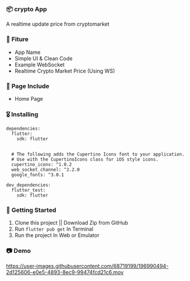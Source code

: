 ### 📦 **crypto App**

A realtime update price from cryptomarket

### 🎁 **Fiture**
- App Name
- Simple UI & Clean Code
- Example WebSocket
- Realtime Crypto Market Price (Using WS)

### 📄 **Page Include**
- Home Page

### 🎖  **Installing**
```
dependencies:
  flutter:
    sdk: flutter


  # The following adds the Cupertino Icons font to your application.
  # Use with the CupertinoIcons class for iOS style icons.
  cupertino_icons: ^1.0.2
  web_socket_channel: ^2.2.0
  google_fonts: ^3.0.1

dev_dependencies:
  flutter_test:
    sdk: flutter
```

### 🚀 **Getting Started**
1. Clone this project || Download Zip from GitHub
2. Run `flutter pub get` In Terminal
3. Run the project In Web or Emulator

### 📷 **Demo**

https://user-images.githubusercontent.com/68719199/196990494-2d125606-e0e5-4893-8ec9-99474fcd21c6.mov



